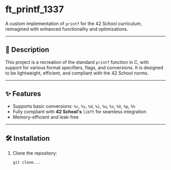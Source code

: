 # ft_printf_1337

A custom implementation of `printf` for the 42 School curriculum, reimagined with enhanced functionality and optimizations.

---

## 📜 Description
This project is a recreation of the standard `printf` function in C, with support for various format specifiers, flags, and conversions. It is designed to be lightweight, efficient, and compliant with the 42 School norms.

---

## ✨ Features
- Supports basic conversions: `%c`, `%s`, `%d`, `%i`, `%u`, `%x`, `%X`, `%p`, `%%`
- Fully compliant with **42 School's** `libft` for seamless integration
- Memory-efficient and leak-free

---

## 🛠️ Installation
1. Clone the repository:
   ```bash
   git clone...
